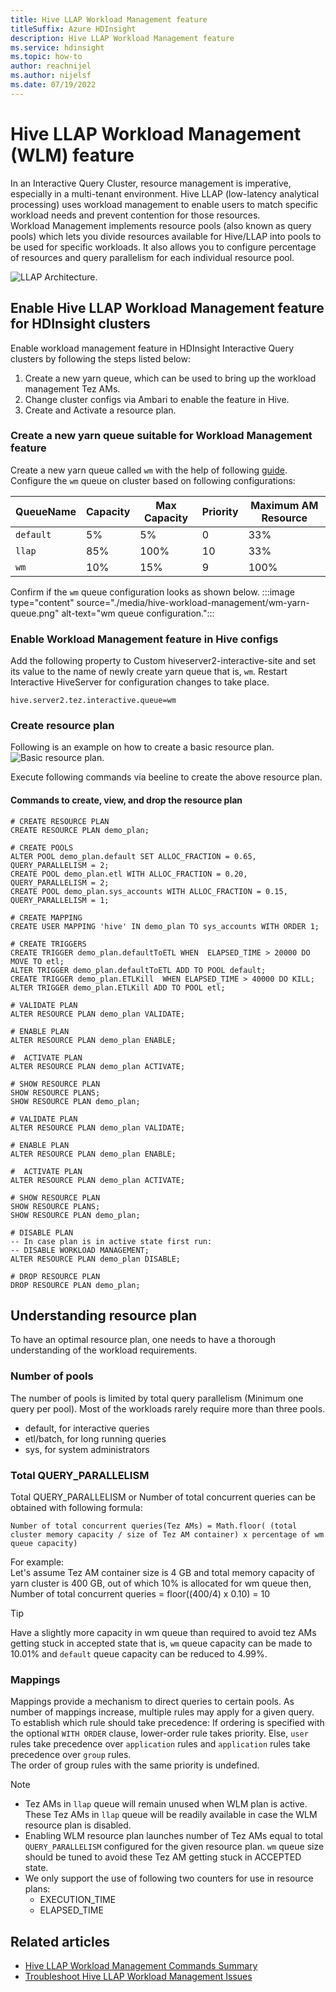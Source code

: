 ```yaml
---
title: Hive LLAP Workload Management feature
titleSuffix: Azure HDInsight
description: Hive LLAP Workload Management feature
ms.service: hdinsight
ms.topic: how-to
author: reachnijel
ms.author: nijelsf
ms.date: 07/19/2022
---
```


# Hive LLAP Workload Management (WLM) feature
In an Interactive Query Cluster, resource management is imperative, especially in a multi-tenant environment. Hive LLAP (low-latency analytical processing) uses workload management to enable users to match specific workload needs and prevent contention for those resources. <br> 
Workload Management implements resource pools (also known as query pools) which lets you divide resources available for Hive/LLAP into pools to be used for specific workloads.
It also allows you to configure percentage of resources and query parallelism for each individual resource pool.

![`LLAP Architecture.`](./media/hive-workload-management/llap-architecture.png)

## Enable Hive LLAP Workload Management feature for HDInsight clusters

Enable workload management feature in HDInsight Interactive Query clusters by following the steps listed below:
1. Create a new yarn queue, which can be used to bring up the workload management Tez AMs.
2. Change cluster configs via Ambari to enable the feature in Hive.
3. Create and Activate a resource plan.

### Create a new yarn queue suitable for Workload Management feature
Create a new yarn queue called `wm` with the help of following [guide](../hdinsight-troubleshoot-yarn.md).
Configure the `wm` queue on cluster based on following configurations:

| QueueName   | Capacity | Max Capacity | Priority | Maximum AM Resource |
|------------|---------|--------------|----------|---------------------|
| `default`   | 5%       | 5%           | 0        | 33%                 |
| `llap`      | 85%      | 100%         | 10       | 33%                 |
| `wm`        | 10%      | 15%          | 9        | 100%                |

Confirm if the `wm` queue configuration looks as shown below.
:::image type="content" source="./media/hive-workload-management/wm-yarn-queue.png" alt-text="wm queue configuration.":::

### Enable Workload Management feature in Hive configs
Add the following property to Custom hiveserver2-interactive-site and set its value to the name of newly create yarn queue that is, `wm`. Restart Interactive HiveServer for configuration changes to take place.
```
hive.server2.tez.interactive.queue=wm
```

### Create resource plan
Following is an example on how to create a basic resource plan.
![`Basic resource plan.`](./media/hive-workload-management/wlm-resourceplan.jpg)

Execute following commands via beeline to create the above resource plan.

#### Commands to create, view, and drop the resource plan
```hql
# CREATE RESOURCE PLAN
CREATE RESOURCE PLAN demo_plan;

# CREATE POOLS
ALTER POOL demo_plan.default SET ALLOC_FRACTION = 0.65, QUERY_PARALLELISM = 2;
CREATE POOL demo_plan.etl WITH ALLOC_FRACTION = 0.20, QUERY_PARALLELISM = 2;
CREATE POOL demo_plan.sys_accounts WITH ALLOC_FRACTION = 0.15, QUERY_PARALLELISM = 1;

# CREATE MAPPING
CREATE USER MAPPING 'hive' IN demo_plan TO sys_accounts WITH ORDER 1;
 
# CREATE TRIGGERS
CREATE TRIGGER demo_plan.defaultToETL WHEN  ELAPSED_TIME > 20000 DO MOVE TO etl;
ALTER TRIGGER demo_plan.defaultToETL ADD TO POOL default;
CREATE TRIGGER demo_plan.ETLKill  WHEN ELAPSED_TIME > 40000 DO KILL;
ALTER TRIGGER demo_plan.ETLKill ADD TO POOL etl;

# VALIDATE PLAN
ALTER RESOURCE PLAN demo_plan VALIDATE;

# ENABLE PLAN
ALTER RESOURCE PLAN demo_plan ENABLE;

#  ACTIVATE PLAN
ALTER RESOURCE PLAN demo_plan ACTIVATE;

# SHOW RESOURCE PLAN
SHOW RESOURCE PLANS;
SHOW RESOURCE PLAN demo_plan;

# VALIDATE PLAN
ALTER RESOURCE PLAN demo_plan VALIDATE;

# ENABLE PLAN
ALTER RESOURCE PLAN demo_plan ENABLE;

#  ACTIVATE PLAN
ALTER RESOURCE PLAN demo_plan ACTIVATE;

# SHOW RESOURCE PLAN
SHOW RESOURCE PLANS;
SHOW RESOURCE PLAN demo_plan;

# DISABLE PLAN
-- In case plan is in active state first run:
-- DISABLE WORKLOAD MANAGEMENT;
ALTER RESOURCE PLAN demo_plan DISABLE;

# DROP RESOURCE PLAN
DROP RESOURCE PLAN demo_plan;
```

## Understanding resource plan
To have an optimal resource plan, one needs to have a thorough understanding of the workload requirements.

### Number of pools
The number of pools is limited by total query parallelism (Minimum one query per pool).
Most of the workloads rarely require more than three pools. 
- default, for interactive queries 
- etl/batch, for long running queries
- sys, for system administrators

### Total QUERY_PARALLELISM
Total QUERY_PARALLELISM or Number of total concurrent queries can be obtained with following formula:

```
Number of total concurrent queries(Tez AMs) = Math.floor( (total cluster memory capacity / size of Tez AM container) x percentage of wm queue capacity)
```

For example: <br/>
Let's assume Tez AM container size is 4 GB and total memory capacity of yarn cluster is 400 GB, out of which 10% is allocated for wm queue then, <br/>
Number of total concurrent queries = floor((400/4) x 0.10) = 10

> [!Tip]
> Have a slightly more capacity in wm queue than required to avoid tez AMs getting stuck in accepted state that is, `wm` queue capacity can be made to 10.01% and `default` queue capacity can be reduced to 4.99%.

### Mappings
Mappings provide a mechanism to direct queries to certain pools. As number of mappings increase, multiple rules may apply for a given query. To establish which rule should take precedence:
If ordering is specified with the optional `WITH ORDER` clause, lower-order rule takes priority. Else, `user` rules take precedence over `application` rules and `application` rules take precedence over `group` rules. <br/>
The order of group rules with the same priority is undefined.


> [!Note]
> * Tez AMs in `llap` queue will remain unused when WLM plan is active. These Tez AMs in `llap` queue will be readily available in case the WLM resource plan is disabled.
> * Enabling WLM resource plan launches number of Tez AMs equal to total `QUERY_PARALLELISM` configured for the given resource plan. `wm` queue size should be tuned to avoid these Tez AM getting stuck in ACCEPTED state.
> * We only support the use of following two counters for use in resource plans:
>    * EXECUTION_TIME
>    * ELAPSED_TIME

## Related articles
* [Hive LLAP Workload Management Commands Summary](workload-management-commands.md)
* [Troubleshoot Hive LLAP Workload Management Issues](troubleshoot-workload-management-issues.md)


